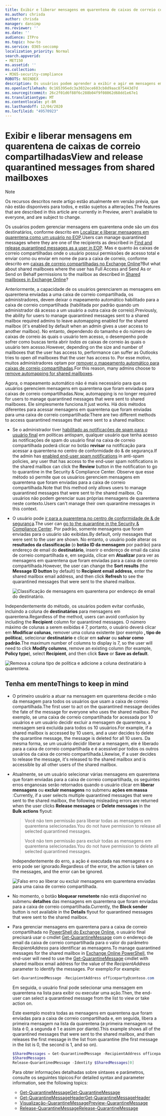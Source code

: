 ```yaml
---
title: Exibir e liberar mensagens em quarentena de caixas de correio compartilhadas
ms.author: chrisda
author: chrisda
manager: dansimp
ms.reviewer: ''
ms.date: ''
audience: ITPro
ms.topic: how-to
ms.service: O365-seccomp
localization_priority: Normal
search.appverid:
- MET150
ms.assetid: ''
ms.collection:
- M365-security-compliance
ROBOTS: NOINDEX
description: Os usuários podem aprender a exibir e agir em mensagens em quarentena que foram enviadas a caixas de correio compartilhadas às quais têm permissões.
ms.openlocfilehash: 0c165395edc3a3032ece603cb8d9aac875443d7d
ms.sourcegitcommit: 26c2f01d6f88f6c288b04f9f08062d68dd1e67e1
ms.translationtype: MT
ms.contentlocale: pt-BR
ms.lasthandoff: 12/04/2020
ms.locfileid: "49570923"
---
```

# <a name="view-and-release-quarantined-messages-from-shared-mailboxes"></a><span data-ttu-id="71670-103">Exibir e liberar mensagens em quarentena de caixas de correio compartilhadas</span><span class="sxs-lookup"><span data-stu-id="71670-103">View and release quarantined messages from shared mailboxes</span></span>

> [!NOTE]
> <span data-ttu-id="71670-104">Os recursos descritos neste artigo estão atualmente em versão prévia, que não estão disponíveis para todos, e estão sujeitos a alterações.</span><span class="sxs-lookup"><span data-stu-id="71670-104">The features that are described in this article are currently in Preview, aren't available to everyone, and are subject to change.</span></span>

<span data-ttu-id="71670-105">Os usuários podem gerenciar mensagens em quarentena onde são um dos destinatários, conforme descrito em [Localizar e liberar mensagens em quarentena como um usuário no EOP](find-and-release-quarantined-messages-as-a-user.md).</span><span class="sxs-lookup"><span data-stu-id="71670-105">Users can manage quarantined messages where they are one of the recipients as described in [Find and release quarantined messages as a user in EOP](find-and-release-quarantined-messages-as-a-user.md).</span></span> <span data-ttu-id="71670-106">Mas e quanto às caixas de correio compartilhadas onde o usuário possui permissões de acesso total e enviar como ou enviar em nome de para a caixa de correio, conforme descrito em [caixas de correio compartilhadas no Exchange Online](https://docs.microsoft.com/exchange/collaboration-exo/shared-mailboxes)?</span><span class="sxs-lookup"><span data-stu-id="71670-106">But what about shared mailboxes where the user has Full Access and Send As or Send on Behalf permissions to the mailbox as described in [Shared mailboxes in Exchange Online](https://docs.microsoft.com/exchange/collaboration-exo/shared-mailboxes)?</span></span>

<span data-ttu-id="71670-107">Anteriormente, a capacidade de os usuários gerenciarem as mensagens em quarentena enviadas a uma caixa de correio compartilhada, os administradores, devem deixar o mapeamento automático habilitado para a caixa de correio compartilhada (habilitada por padrão quando um administrador dá acesso a um usuário a outra caixa de correio).</span><span class="sxs-lookup"><span data-stu-id="71670-107">Previously, the ability for users to manage quarantined messages sent to a shared mailbox required admins to leave automapping enabled for the shared mailbox (it's enabled by default when an admin gives a user access to another mailbox).</span></span> <span data-ttu-id="71670-108">No entanto, dependendo do tamanho e do número de caixas de correio às quais o usuário tem acesso, o desempenho pode sofrer como buscas tenta abrir *todas as* caixas de correio às quais o usuário tem acesso.</span><span class="sxs-lookup"><span data-stu-id="71670-108">However, depending on the size and number of mailboxes that the user has access to, performance can suffer as Outlooks tries to open *all* mailboxes that the user has access to.</span></span> <span data-ttu-id="71670-109">Por esse motivo, muitos administradores optam por [remover o mapeamento automático para caixas de correio compartilhadas](https://docs.microsoft.com/outlook/troubleshoot/profiles-and-accounts/remove-automapping-for-shared-mailbox).</span><span class="sxs-lookup"><span data-stu-id="71670-109">For this reason, many admins choose to [remove automapping for shared mailboxes](https://docs.microsoft.com/outlook/troubleshoot/profiles-and-accounts/remove-automapping-for-shared-mailbox).</span></span>

<span data-ttu-id="71670-110">Agora, o mapeamento automático não é mais necessário para que os usuários gerenciem mensagens em quarentena que foram enviadas para caixas de correio compartilhadas.</span><span class="sxs-lookup"><span data-stu-id="71670-110">Now, automapping is no longer required for users to manage quarantined messages that were sent to shared mailboxes.</span></span> <span data-ttu-id="71670-111">Ele simplesmente funciona.</span><span class="sxs-lookup"><span data-stu-id="71670-111">It just works.</span></span> <span data-ttu-id="71670-112">Há dois métodos diferentes para acessar mensagens em quarentena que foram enviadas para uma caixa de correio compartilhada:</span><span class="sxs-lookup"><span data-stu-id="71670-112">There are two different methods to access quarantined messages that were sent to a shared mailbox:</span></span>

- <span data-ttu-id="71670-113">Se o administrador tiver [habilitado as notificações de spam para o usuário final](https://docs.microsoft.com/microsoft-365/security/office-365-security/configure-your-spam-filter-policies) em políticas antispam, qualquer usuário que tenha acesso às notificações de spam do usuário final na caixa de correio compartilhada poderá clicar no botão **revisar** na notificação para acessar a quarentena no centro de conformidade do & de segurança.</span><span class="sxs-lookup"><span data-stu-id="71670-113">If the admin has [enabled end-user spam notifications](https://docs.microsoft.com/microsoft-365/security/office-365-security/configure-your-spam-filter-policies) in anti-spam policies, any user that has access to the end-user spam notifications in the shared mailbox can click the **Review** button in the notification to go to quarantine in the Security & Compliance Center.</span></span> <span data-ttu-id="71670-114">Observe que esse método só permite que os usuários gerenciem mensagens em quarentena que foram enviadas para a caixa de correio compartilhada.</span><span class="sxs-lookup"><span data-stu-id="71670-114">Note that this method only allows users to manage quarantined messages that were sent to the shared mailbox.</span></span> <span data-ttu-id="71670-115">Os usuários não podem gerenciar suas próprias mensagens de quarentena neste contexto.</span><span class="sxs-lookup"><span data-stu-id="71670-115">Users can't manage their own quarantine messages in this context.</span></span>

- <span data-ttu-id="71670-116">O usuário pode [ir para a quarentena no centro de conformidade de & de segurança](find-and-release-quarantined-messages-as-a-user.md).</span><span class="sxs-lookup"><span data-stu-id="71670-116">The user can [go to the quarantine in the Security & Compliance Center](find-and-release-quarantined-messages-as-a-user.md).</span></span> <span data-ttu-id="71670-117">Por padrão, somente mensagens que foram enviadas para o usuário são exibidas.</span><span class="sxs-lookup"><span data-stu-id="71670-117">By default, only messages that were sent to the user are shown.</span></span> <span data-ttu-id="71670-118">No entanto, o usuário pode alterar os **resultados da classificação** (o **botão ID da mensagem** por padrão) para endereço de email do **destinatário**, inserir o endereço de email da caixa de correio compartilhada e, em seguida, clicar em **Atualizar** para ver as mensagens em quarentena que foram enviadas para a caixa de correio compartilhada.</span><span class="sxs-lookup"><span data-stu-id="71670-118">However, the user can change the **Sort results** (the **Message ID button** by default) to **Recipient email address**, enter the shared mailbox email address, and then click **Refresh** to see the quarantined messages that were sent to the shared mailbox.</span></span>

  ![Classificação de mensagens em quarentena por endereço de email do destinatário.](../../media/quarantine-sort-results-by-recipient-email-address.png)

<span data-ttu-id="71670-120">Independentemente do método, os usuários podem evitar confusão, incluindo a coluna de **destinatários** para mensagens em quarentena.</span><span class="sxs-lookup"><span data-stu-id="71670-120">Regardless of the method, users can avoid confusion by including the **Recipient** column for quarantined messages.</span></span> <span data-ttu-id="71670-121">O número máximo de colunas a serem exibidas é 7, portanto, o usuário deverá clicar em **Modificar colunas**, remover uma coluna existente (por exemplo **, tipo de política**), selecionar **destinatário** e clicar em **salvar** ou **salvar como padrão**.</span><span class="sxs-lookup"><span data-stu-id="71670-121">The maximum number of columns to display is 7, so the user will need to click **Modify columns**, remove an existing column (for example, **Policy type**), select **Recipient**, and then click **Save** or **Save as default**.</span></span>

  ![Remova a coluna tipo de política e adicione a coluna destinatário à quarentena.](../../media/quarantine-add-recipient-column.png)

## <a name="things-to-keep-in-mind"></a><span data-ttu-id="71670-123">Tenha em mente</span><span class="sxs-lookup"><span data-stu-id="71670-123">Things to keep in mind</span></span>

- <span data-ttu-id="71670-124">O primeiro usuário a atuar na mensagem em quarentena decide o mão da mensagem para todos os usuários que usam a caixa de correio compartilhada.</span><span class="sxs-lookup"><span data-stu-id="71670-124">The first user to act on the quarantined message decides the fate of the message for everyone who uses the shared mailbox.</span></span> <span data-ttu-id="71670-125">Por exemplo, se uma caixa de correio compartilhada for acessada por 10 usuários e um usuário decidir excluir a mensagem de quarentena, a mensagem será excluída para todos os 10 usuários.</span><span class="sxs-lookup"><span data-stu-id="71670-125">For example, if a shared mailbox is accessed by 10 users, and a user decides to delete the quarantine message, the message is deleted for all 10 users.</span></span> <span data-ttu-id="71670-126">Da mesma forma, se um usuário decidir liberar a mensagem, ele é liberado para a caixa de correio compartilhada e é acessível por todos os outros usuários da caixa de correio compartilhada.</span><span class="sxs-lookup"><span data-stu-id="71670-126">Likewise, if a user decides to release the message, it's released to the shared mailbox and is accessible by all other users of the shared mailbox.</span></span>

- <span data-ttu-id="71670-127">Atualmente, se um usuário selecionar várias mensagens em quarentena que foram enviadas para a caixa de correio compartilhada, os seguintes erros enganosas serão retornados quando o usuário clicar em **liberar mensagens** ou **excluir mensagens** no submenu **ações em massa** :</span><span class="sxs-lookup"><span data-stu-id="71670-127">Currently, if a user selects multiple quarantined messages that were sent to the shared mailbox, the following misleading errors are returned when the user clicks **Release messages** or **Delete messages** in the **Bulk actions** flyout:</span></span>

  > <span data-ttu-id="71670-128">Você não tem permissão para liberar todas as mensagens em quarentena selecionadas.</span><span class="sxs-lookup"><span data-stu-id="71670-128">You do not have permission to release all selected quarantined messages.</span></span>
  >
  > <span data-ttu-id="71670-129">Você não tem permissão para excluir todas as mensagens em quarentena selecionadas.</span><span class="sxs-lookup"><span data-stu-id="71670-129">You do not have permission to delete all selected quarantined messages.</span></span>

  <span data-ttu-id="71670-130">Independentemente do erro, a ação é executada nas mensagens e o erro pode ser ignorado.</span><span class="sxs-lookup"><span data-stu-id="71670-130">Regardless of the error, the action is taken on the messages, and the error can be ignored.</span></span>

  ![Falso erro ao liberar ou excluir mensagens em quarentena enviadas para uma caixa de correio compartilhada.](../../media/quarantine-bulk-action-error.png)

- <span data-ttu-id="71670-132">No momento, o botão **bloquear remetente** não está disponível no submenu **detalhes** das mensagens em quarentena que foram enviadas para a caixa de correio compartilhada.</span><span class="sxs-lookup"><span data-stu-id="71670-132">Currently, the **Block sender** button is not available in the **Details** flyout for quarantined messages that were sent to the shared mailbox.</span></span>

- <span data-ttu-id="71670-133">Para gerenciar mensagens em quarentena para a caixa de correio compartilhada no [PowerShell do Exchange Online](https://docs.microsoft.com/powershell/exchange/connect-to-exchange-online-powershell), o usuário final precisará usar o cmdlet [Get-QuarantineMessage](https://docs.microsoft.com/powershell/module/exchange/get-quarantinemessage) com o endereço de email da caixa de correio compartilhada para o valor do parâmetro _RecipientAddress_ para identificar as mensagens.</span><span class="sxs-lookup"><span data-stu-id="71670-133">To manage quarantined messages for the shared mailbox in [Exchange Online PowerShell](https://docs.microsoft.com/powershell/exchange/connect-to-exchange-online-powershell), the end-user will need to use the [Get-QuarantineMessage](https://docs.microsoft.com/powershell/module/exchange/get-quarantinemessage) cmdlet with shared mailbox email address for the value of the _RecipientAddress_ parameter to identify the messages.</span></span> <span data-ttu-id="71670-134">Por exemplo:</span><span class="sxs-lookup"><span data-stu-id="71670-134">For example:</span></span>

  ```powershell
  Get-QuarantinedMessage -RecipientAddress officeparty@contoso.com
  ```

  <span data-ttu-id="71670-135">Em seguida, o usuário final pode selecionar uma mensagem em quarentena na lista para exibir ou executar uma ação.</span><span class="sxs-lookup"><span data-stu-id="71670-135">Then, the end-user can select a quarantined message from the list to view or take action on.</span></span>

  <span data-ttu-id="71670-136">Este exemplo mostra todas as mensagens em quarentena que foram enviadas para a caixa de correio compartilhada e, em seguida, libera a primeira mensagem na lista da quarentena (a primeira mensagem na lista é 0, a segunda é 1 e assim por diante).</span><span class="sxs-lookup"><span data-stu-id="71670-136">This example shows all of the quarantined messages that were sent to the shared mailbox, and then releases the first message in the list from quarantine (the first message in the list is 0, the second is 1, and so on).</span></span>

  ```powershell
  $SharedMessages = Get-QuarantinedMessage -RecipientAddress officeparty@contoso.com | select -ExpandProperty Identity
  $SharedMessages
  Release-QuarantinedMessage -Identity $SharedMessages[0]
  ```

  <span data-ttu-id="71670-137">Para obter informações detalhadas sobre sintaxes e parâmetros, consulte os seguintes tópicos:</span><span class="sxs-lookup"><span data-stu-id="71670-137">For detailed syntax and parameter information, see the following topics:</span></span>

  - [<span data-ttu-id="71670-138">Get-QuarantineMessage</span><span class="sxs-lookup"><span data-stu-id="71670-138">Get-QuarantineMessage</span></span>](https://docs.microsoft.com/powershell/module/exchange/get-quarantinemessage)
  - [<span data-ttu-id="71670-139">Get-QuarantineMessageHeader</span><span class="sxs-lookup"><span data-stu-id="71670-139">Get-QuarantineMessageHeader</span></span>](https://docs.microsoft.com/powershell/module/exchange/get-quarantinemessageheader)
  - [<span data-ttu-id="71670-140">Visualização-QuarantineMessage</span><span class="sxs-lookup"><span data-stu-id="71670-140">Preview-QuarantineMessage</span></span>](https://docs.microsoft.com/powershell/module/exchange/preview-quarantinemessage)
  - [<span data-ttu-id="71670-141">Release-QuarantineMessage</span><span class="sxs-lookup"><span data-stu-id="71670-141">Release-QuarantineMessage</span></span>](https://docs.microsoft.com/powershell/module/exchange/release-quarantinemessage)
